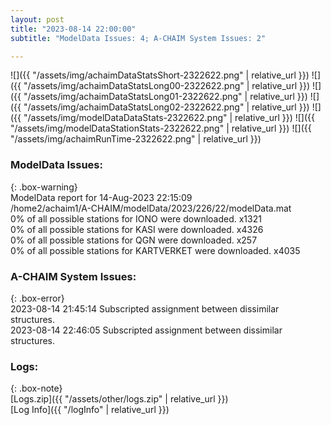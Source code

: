 ```yaml
---
layout: post
title: "2023-08-14 22:00:00"
subtitle: "ModelData Issues: 4; A-CHAIM System Issues: 2"

---
```


![]({{ "/assets/img/achaimDataStatsShort-2322622.png" | relative_url }})
![]({{ "/assets/img/achaimDataStatsLong00-2322622.png" | relative_url }})
![]({{ "/assets/img/achaimDataStatsLong01-2322622.png" | relative_url }})
![]({{ "/assets/img/achaimDataStatsLong02-2322622.png" | relative_url }})
![]({{ "/assets/img/modelDataDataStats-2322622.png" | relative_url }})
![]({{ "/assets/img/modelDataStationStats-2322622.png" | relative_url }})
![]({{ "/assets/img/achaimRunTime-2322622.png" | relative_url }})


### ModelData Issues:  
  
{: .box-warning}  
 ModelData report for 14-Aug-2023 22:15:09   
 /home2/achaim1/A-CHAIM/modelData/2023/226/22/modelData.mat   
 0% of all possible stations for IONO were downloaded. x1321   
 0% of all possible stations for KASI were downloaded. x4326   
 0% of all possible stations for QGN were downloaded. x257   
 0% of all possible stations for KARTVERKET were downloaded. x4035   
  
### A-CHAIM System Issues:  
  
{: .box-error}  
2023-08-14 21:45:14 Subscripted assignment between dissimilar structures.  
2023-08-14 22:46:05 Subscripted assignment between dissimilar structures.  

### Logs:  
  
{: .box-note}  
[Logs.zip]({{ "/assets/other/logs.zip" | relative_url }})  
[Log Info]({{ "/logInfo" | relative_url }})  
